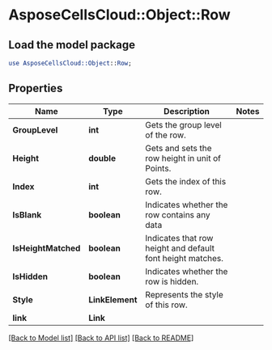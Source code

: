 # AsposeCellsCloud::Object::Row 

## Load the model package
```perl
use AsposeCellsCloud::Object::Row;
```

## Properties
Name | Type | Description | Notes
------------ | ------------- | ------------- | -------------
**GroupLevel** | **int** | Gets the group level of the row. |
**Height** | **double** | Gets and sets the row height in unit of Points. |
**Index** | **int** | Gets the index of this row. |
**IsBlank** | **boolean** | Indicates whether the row contains any data |
**IsHeightMatched** | **boolean** | Indicates that row height and default font height matches. |
**IsHidden** | **boolean** | Indicates whether the row is hidden. |
**Style** | **LinkElement** | Represents the style of this row. |
**link** | **Link** |  |  

[[Back to Model list]](../README.md#documentation-for-models) [[Back to API list]](../README.md#documentation-for-api-endpoints) [[Back to README]](../README.md)

